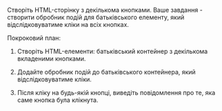 Створіть HTML-сторінку з декількома кнопками. Ваше завдання - створити обробник подій для батьківського елементу, який відслідковуватиме кліки на всіх кнопках.

Покроковий план:

1. Створіть HTML-елементи: батьківський контейнер з декількома вкладеними кнопками.



2. Додайте обробник подій до батьківського контейнера, який відслідковуватиме кліки.

3. Після кліку на будь-якій кнопці, виведіть повідомлення про те, яка саме кнопка була клікнута.

